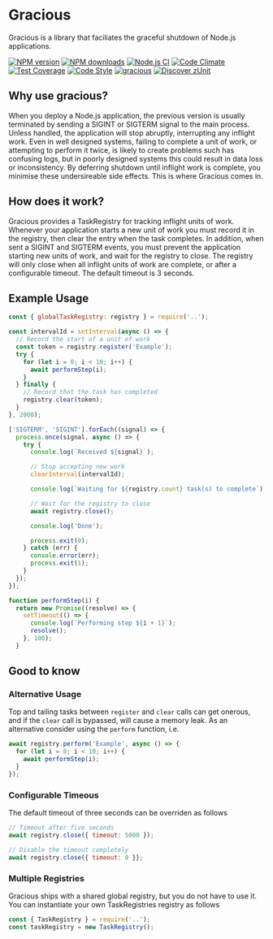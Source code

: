 # Gracious

Gracious is a library that faciliates the graceful shutdown of Node.js applications.

[![NPM version](https://img.shields.io/npm/v/gracious.svg?style=flat-square)](https://www.npmjs.com/package/gracious)
[![NPM downloads](https://img.shields.io/npm/dm/gracious.svg?style=flat-square)](https://www.npmjs.com/package/gracious)
[![Node.js CI](https://github.com/acuminous/gracious/workflows/Node.js%20CI/badge.svg)](https://github.com/acuminous/gracious/actions?query=workflow%3A%22Node.js+CI%22)
[![Code Climate](https://codeclimate.com/github/acuminous/gracious/badges/gpa.svg)](https://codeclimate.com/github/acuminous/gracious)
[![Test Coverage](https://codeclimate.com/github/acuminous/gracious/badges/coverage.svg)](https://codeclimate.com/github/acuminous/gracious/coverage)
[![Code Style](https://img.shields.io/badge/code%20style-prettier-brightgreen.svg)](https://github.com/prettier/prettier)
[![gracious](https://snyk.io/advisor/npm-package/gracious/badge.svg)](https://snyk.io/advisor/npm-package/gracious)
[![Discover zUnit](https://img.shields.io/badge/Discover-zUnit-brightgreen)](https://www.npmjs.com/package/zunit)

## Why use gracious?

When you deploy a Node.js application, the previous version is usually terminated by sending a SIGINT or SIGTERM signal to the main process. Unless handled, the application will stop abruptly, interrupting any inflight work. Even in well designed systems, failing to complete a unit of work, or attempting to perform it twice, is likely to create problems such has confusing logs, but in poorly designed systems this could result in data loss or inconsistency. By deferring shutdown until inflight work is complete, you minimise these undersireable side effects. This is where Gracious comes in.

## How does it work?

Gracious provides a TaskRegistry for tracking inflight units of work. Whenever your application starts a new unit of work you must record it in the registry, then clear the entry when the task completes.
In addition, when sent a SIGINT and SIGTERM events, you must prevent the application starting new units of work, and wait for the registry to close. The registry will only close when all inflight units of work are complete, or after a configurable timeout. The default timeout is 3 seconds.

## Example Usage

```js
const { globalTaskRegistry: registry } = require('..');

const intervalId = setInterval(async () => {
  // Record the start of a unit of work
  const token = registry.register('Example');
  try {
    for (let i = 0; i < 10; i++) {
      await performStep(i);
    }
  } finally {
    // Record that the task has completed
    registry.clear(token);
  }
}, 2000);

['SIGTERM', 'SIGINT'].forEach((signal) => {
  process.once(signal, async () => {
    try {
      console.log(`Received ${signal}`);

      // Stop accepting new work
      clearInterval(intervalId);

      console.log(`Waiting for ${registry.count} task(s) to complete`);

      // Wait for the registry to close
      await registry.close();

      console.log('Done');

      process.exit(0);
    } catch (err) {
      console.error(err);
      process.exit(1);
    }
  });
});

function performStep(i) {
  return new Promise((resolve) => {
    setTimeout(() => {
      console.log(`Performing step ${i + 1}`);
      resolve();
    }, 100);
  }
```

## Good to know

### Alternative Usage

Top and tailing tasks between `register` and `clear` calls can get onerous, and if the `clear` call is bypassed, will cause a memory leak. As an alternative consider using the `perform` function, i.e.

```js
await registry.perform('Example', async () => {
  for (let i = 0; i < 10; i++) {
    await performStep(i);
  }
});
```

### Configurable Timeous

The default timeout of three seconds can be overriden as follows

```js
// Timeout after five seconds
await registry.close({ timeout: 5000 });

// Disable the timeout completely
await registry.close({ timeout: 0 }};
```

### Multiple Registries

Gracious ships with a shared global registry, but you do not have to use it. You can instantiate your own TaskRegistries registry as follows

```js
const { TaskRegistry } = require('..');
const taskRegistry = new TaskRegistry();
```
